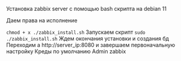 Установка zabbix server с помощью bash скрипта на debian 11

Даем права на исполнение

```chmod + x ./zabbix_install.sh```
Запускаем скрипт
```sudo ./zabbix_install.sh```
Ждем окончания установки и создания бд
Переходим а http://server_ip:8080 и завершаем первоначальную настройку
Креды по умолчанию Admin zabbix 
